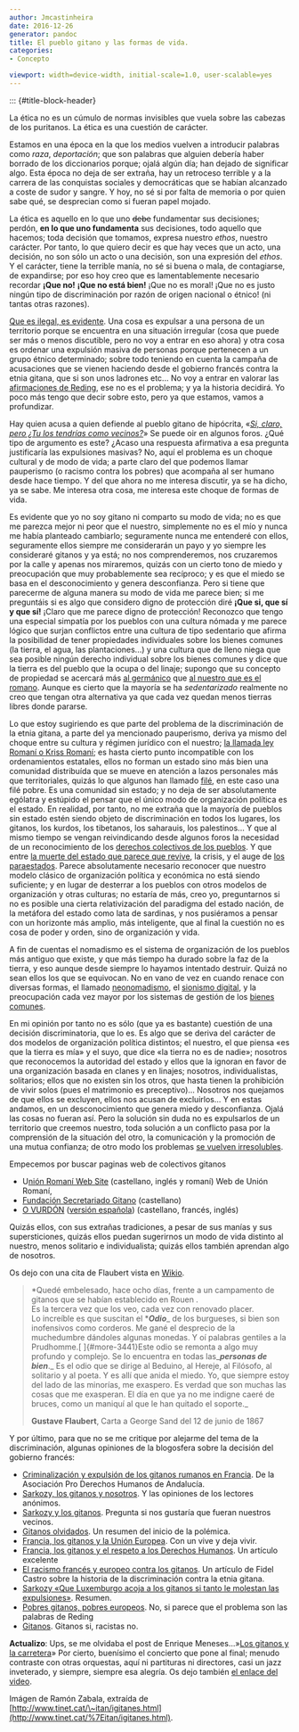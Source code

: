 ```yaml
---
author: Jmcastinheira
date: 2016-12-26
generator: pandoc
title: El pueblo gitano y las formas de vida.
categories:
- Concepto

viewport: width=device-width, initial-scale=1.0, user-scalable=yes
---
```


::: {#title-block-header}

La ética no es un cúmulo de normas invisibles que vuela sobre las
cabezas de los puritanos. La ética es una cuestión de carácter.

Estamos en una época en la que los medios vuelven a introducir palabras
como *raza*, *deportación*; que son palabras que alguien debería haber
borrado de los diccionarios porque; ojalá algún día; han dejado de
significar algo. Esta época no deja de ser extraña, hay un retroceso
terrible y a la carrera de las conquistas sociales y democráticas que se
habían alcanzado a coste de sudor y sangre. Y hoy, no sé si por falta de
memoria o por quien sabe qué, se desprecian como si fueran papel mojado.

La ética es aquello en lo que uno ~~debe~~ fundamentar sus decisiones;
perdón, **en lo que uno fundamenta** sus decisiones, todo aquello que
hacemos; toda decisión que tomamos, expresa nuestro *ethos*, nuestro
carácter. Por tanto, lo que quiero decir es que hay veces que un acto,
una decisión, no son sólo un acto o una decisión, son una expresión del
*ethos*. Y el carácter, tiene la terrible manía, no sé si buena o mala,
de contagiarse, de expandirse; por eso hoy creo que es lamentablemente
necesario recordar **¡Que no!** **¡Que no está bien!** ¡Que no es moral!
¡Que no es justo ningún tipo de discriminación por razón de origen
nacional o étnico! (ni tantas otras razones).

[Que es ilegal, es
evidente](http://jurisnovus.blogspot.com/2010/09/francia-los-gitanos-y-el-respeto-los.html).
Una cosa es expulsar a una persona de un territorio porque se encuentra
en una situación irregular (cosa que puede ser más o menos discutible,
pero no voy a entrar en eso ahora) y otra cosa es ordenar una expulsión
masiva de personas porque pertenecen a un grupo étnico determinado;
sobre todo teniendo en cuenta la campaña de acusaciones que se vienen
haciendo desde el gobierno francés contra la etnia gitana, que si son
unos ladrones etc... No voy a entrar en valorar las [afirmaciones de
Reding](http://www.lavozdegalicia.es/mundo/2010/09/16/0003_8728226.htm),
ese no es el problema; y ya la historia decidirá. Yo poco más tengo que
decir sobre esto, pero ya que estamos, vamos a profundizar.

Hay quien acusa a quien defiende al pueblo gitano de hipócrita, «*[Si,
claro, pero ¿Tu los tendrías como
vecinos?](http://www.letrasdehercules.com/?p=3823)*» Se puede oir en
algunos foros. ¿Qué tipo de argumento es este? ¿Acaso una respuesta
afirmativa a esa pregunta justificaría las expulsiones masivas? No, aquí
el problema es un choque cultural y de modo de vida; a parte claro del
que podemos llamar pauperismo (o racismo contra los pobres) que acompaña
al ser humano desde hace tiempo. Y del que ahora no me interesa
discutir, ya se ha dicho, ya se sabe. Me interesa otra cosa, me interesa
este choque de formas de vida.

Es evidente que yo no soy gitano ni comparto su modo de vida; no es que
me parezca mejor ni peor que el nuestro, simplemente no es el mío y
nunca me había planteado cambiarlo; seguramente nunca me entenderé con
ellos, seguramente ellos siempre me considerarán un payo y yo siempre
les consideraré gitanos y ya está; no nos comprenderemos, nos cruzaremos
por la calle y apenas nos miraremos, quizás con un cierto tono de miedo
y preocupación que muy probablemente sea recíproco; y es que el miedo se
basa en el desconocimiento y genera desconfianza. Pero si tiene que
parecerme de alguna manera su modo de vida me parece bien; si me
preguntáis si es algo que considero digno de protección diré **¡Que si,
que sí y que sí!** ¡Claro que me parece digno de protección! Reconozco
que tengo una especial simpatía por los pueblos con una cultura nómada y
me parece lógico que surjan conflictos entre una cultura de tipo
sedentario que afirma la posibilidad de tener propiedades individuales
sobre los bienes comunes (la tierra, el agua, las plantaciones...) y una
cultura que de lleno niega que sea posible ningún derecho individual
sobre los bienes comunes y dice que la tierra es del pueblo que la ocupa
o del linaje; supongo que su concepto de propiedad se acercará más [al
germánico](http://es.wikipedia.org/wiki/Comunidad_de_bienes) que [al
nuestro que es el romano](http://es.wikipedia.org/wiki/Propiedad).
Aunque es cierto que la mayoría se ha *sedentarizado* realmente no creo
que tengan otra alternativa ya que cada vez quedan menos tierras libres
donde pararse.

Lo que estoy sugiriendo es que parte del problema de la discriminación
de la etnia gitana, a parte del ya mencionado pauperismo, deriva ya
mismo del choque entre su cultura y régimen jurídico con el nuestro; [la
llamada ley Romaní o Kriss
Romaní](http://nuestronombre.es/crearc/2005/04/04/kriss-roman-o-romaniya-sistema-jurdico-del-pueblo-rom-crearc/);
es hasta cierto punto incompatible con los ordenamientos estatales,
ellos no forman un estado sino más bien una comunidad distribuída que se
mueve en atención a lazos personales más que territoriales, quizás lo
que algunos han llamado
[filé](http://lasindias.net/indianopedia/Fil%C3%A9), en este caso una
filé pobre. Es una comunidad sin estado; y no deja de ser absolutamente
ególatra y estúpido el pensar que el único modo de organización política
es el estado. En realidad, por tanto, no me extraña que la mayoría de
pueblos sin estado estén siendo objeto de discriminación en todos los
lugares, los gitanos, los kurdos, los tibetanos, los saharauis, los
palestinos... Y que al mismo tiempo se vengan reivindicando desde
algunos foros la necesidad de un reconocimiento de los [derechos
colectivos de los
pueblos](http://www.observatorio.cl/observatorio/globalizacion/Noticias/Manifiesto%20de%20los%20Pueblos%20y%20Naciones%20sin%20Estado.htm).
Y que entre [la muerte del estado que parece que
revive](http://firgoa.usc.es/drupal/node/35947), la crisis, y el auge de
[los paraestados](http://lasindias.net/indianopedia/Paraestado). Parece
absolutamente necesario reconocer que nuestro modelo clásico de
organización política y económica no está siendo suficiente; y en lugar
de desterrar a los pueblos con otros modelos de organización y otras
culturas; no estaría de más, creo yo, preguntarnos si no es posible una
cierta relativización del paradigma del estado nación, de la metáfora
del estado como lata de sardinas, y nos pusiéramos a pensar con un
horizonte más amplio, más inteligente, que al final la cuestión no es
cosa de poder y orden, sino de organización y vida.

A fin de cuentas el nomadismo es el sistema de organización de los
pueblos más antiguo que existe, y que más tiempo ha durado sobre la faz
de la tierra, y eso aunque desde siempre lo hayamos intentado destruir.
Quizá no sean ellos los que se equivocan. No en vano de vez en cuando
renace con diversas formas, el llamado
[neonomadismo](http://lasindias.net/indianopedia/Neonomadismo), el
[sionismo digital](http://lasindias.net/indianopedia/Sionismo_digital),
y la preocupación cada vez mayor por los sistemas de gestión de los
[bienes comunes](http://www.bienescomunes.org/).

En mi opinión por tanto no es sólo (que ya es bastante) cuestión de una
decisión discriminatoria, que lo es. Es algo que se deriva del carácter
de dos modelos de organización política distintos; el nuestro, el que
piensa «es que la tierra es mía» y el suyo, que dice «la tierra no es de
nadie»; nosotros que reconocemos la autoridad del estado y ellos que la
ignoran en favor de una organización basada en clanes y en linajes;
nosotros, individualistas, solitarios; ellos que no existen sin los
otros, que hasta tienen la prohibición de vivir solos (pues el
matrimonio es preceptivo)... Nosotros nos quejamos de que ellos se
excluyen, ellos nos acusan de excluirlos... Y en estas andamos, en un
desconocimiento que genera miedo y desconfianza. Ojalá las cosas no
fueran así. Pero la solución sin duda no es expulsarlos de un territorio
que creemos nuestro, toda solución a un conflicto pasa por la
comprensión de la situación del otro, la comunicación y la promoción de
una mutua confianza; de otro modo los problemas [se vuelven
irresolubles](http://es.wikipedia.org/wiki/Dilema_del_prisionero).

Empecemos por buscar paginas web de colectivos gitanos

-   U[nión Romaní Web Site](http://www.unionromani.org/) (castellano,
    inglés y romaní) Web de Unión Romaní,
-   [Fundación Secretariado
    Gitano](http://www.gitanos.org/) (castellano)
-   [O VURDÓN](http://www.vurdon.it/) ([versión
    española](http://www.vurdon.it/spanish.htm)) (castellano, francés,
    inglés)

Quizás ellos, con sus extrañas tradiciones, a pesar de sus manías y sus
supersticiones, quizás ellos puedan sugerirnos un modo de vida distinto
al nuestro, menos solitario e individualista; quizás ellos también
aprendan algo de nosotros.

Os dejo con una cita de Flaubert vista
en [Wikio](http://e-blogs.wikio.es/flaubert-los-gitanos-y-el-odio-de-los-burgueses).

> *Quedé embelesado, hace ocho días, frente a un campamento de gitanos
> que se habían establecido en Rouen .\
> Es la tercera vez que los veo, cada vez con renovado placer.\
> Lo increíble es que suscitan el ****Odio***\_ de los burgueses, si
> bien son inofensivos como corderos. Me gané el desprecio de la
> muchedumbre dándoles algunas monedas. Y oí palabras gentiles a la
> Prudhomme.[ ]{#more-3441}Este odio se remonta a algo muy profundo y
> complejo. Se lo encuentra en todas las\_***personas de bien***.\_ Es
> el odio que se dirige al Beduino, al Hereje, al Filósofo, al solitario
> y al poeta. Y es allí que anida el miedo. Yo, que siempre estoy del
> lado de las minorías, me exaspero. Es verdad que son muchas las cosas
> que me exasperan. El día en que ya no me indigne caeré de bruces, como
> un maniquí al que le han quitado el soporte.\_
>
> **Gustave Flaubert**, Carta a George Sand del 12 de junio de 1867

Y por último, para que no se me critique por alejarme del tema de la
discriminación, algunas opiniones de la blogosfera sobre la decisión del
gobierno francés:

-   [Criminalización y expulsión de los gitanos rumanos en
    Francia](http://www.apdha.org/index.php?option=com_content&task=view&id=793&Itemid=63).
    De la Asociación Pro Derechos Humanos de Andalucía.
-   [Sarkozy, los gitanos y
    nosotros](http://www.eltonodelavoz.com/2010/09/17/sarkozy-los-gitanos-y-nosotros-ni-tanto-ni-tan-calvo/).
    Y las opiniones de los lectores anónimos.
-   [Sarkozy y los gitanos](http://www.letrasdehercules.com/?p=3823).
    Pregunta si nos gustaría que fueran nuestros vecinos.
-   [Gitanos
    olvidados](http://derechoshumanosnews.blogspot.com/2010/09/gitanos-olvidados.html).
    Un resumen del inicio de la polémica.
-   [Francia, los gitanos y la Unión
    Europea](http://derechoshumanosnews.blogspot.com/2010/09/gitanos-olvidados.html).
    Con un vive y deja vivir.
-   [Francia, los gitanos y el respeto a los Derechos
    Humanos](http://jurisnovus.blogspot.com/2010/09/francia-los-gitanos-y-el-respeto-los.html).
    Un artículo excelente
-   [El racismo francés y europeo contra los
    gitanos](http://crisis-economica.blogspot.com/2010/09/el-racismo-frances-y-europeo-contra-los.html).
    Un artículo de Fidel Castro sobre la historia de la discriminación
    contra la etnia gitana.
-   [Sarkozy «Que Luxemburgo acoja a los gitanos si tanto le molestan
    las
    expulsiones»](http://ahoraesltiempo.blogspot.com/2010/09/sarkozy-que-luxemburgo-acoja-los.html).
    Resumen.
-   [Pobres gitanos, pobres
    europeos](http://elblogdepepebouza.blogspot.com/2010/09/pobres-gitanos-pobres-europeos.html).
    No, si parece que el problema son las palabras de Reding
-   [Gitanos](http://franciscovelasco.blogia.com/2010/091501-gitanos.php).
    Gitanos si, racistas no.

**Actualizo**: Ups, se me olvidaba el post de Enrique Meneses...»[Los
gitanos y la
carretera](http://www.enriquemeneses.com/2010/09/17/los-gitanos-y-la-carretera/)»
Por cierto, buenísimo el concierto que pone al final; menudo contraste
con otras orquestas, aquí ni partituras ni directores, casi un jazz
inveterado, y siempre, siempre esa alegría. Os dejo también [el enlace
del
video](http://www.youtube.com/watch?v=VvZbG7d32ps&feature=player_embedded#%21).

Imágen de Ramón Zabala, extraída de
[http://www.tinet.cat/\~itan/igitanes.html](http://www.tinet.cat/%7Eitan/igitanes.html).
